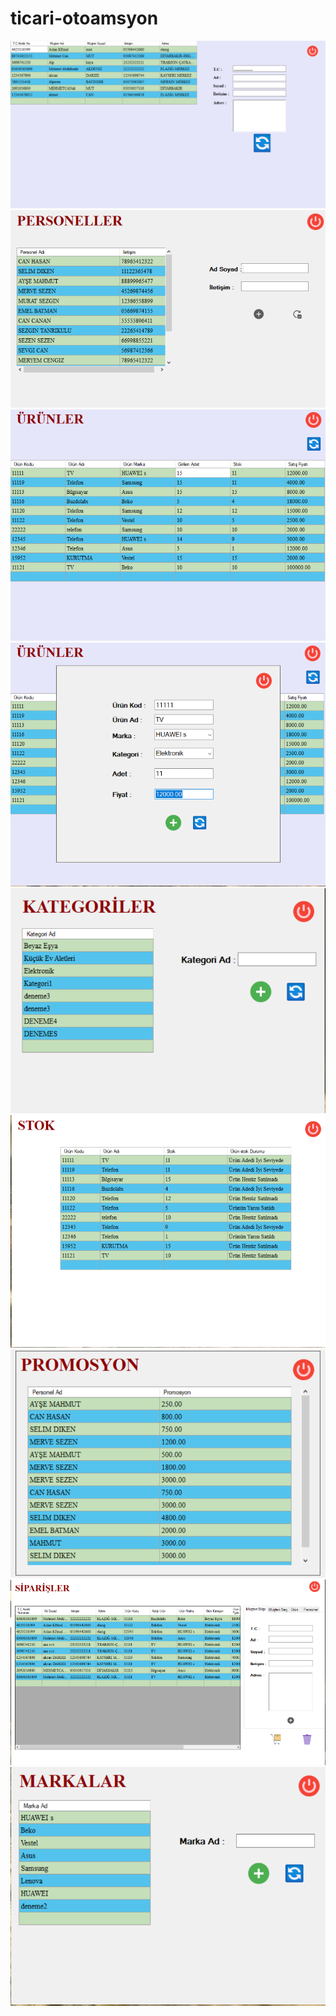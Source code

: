 # ticari-otoamsyon

<img src="resimler/1.png" >
<img src="resimler/2.png" >
<img src="resimler/3.png" >
<img src="resimler/4.png" >
<img src="resimler/5.png" >
<img src="resimler/6.png" >
<img src="resimler/7.png" >
<img src="resimler/8.png" >
<img src="resimler/9.png" >
